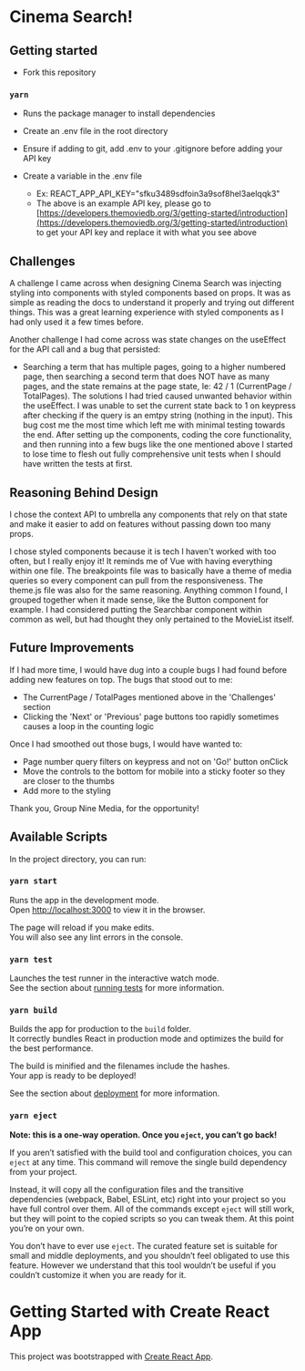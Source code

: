 # Cinema Search!

## Getting started

- Fork this repository

### `yarn`

- Runs the package manager to install dependencies
- Create an .env file in the root directory
- Ensure if adding to git, add .env to your .gitignore before adding your API key
- Create a variable in the .env file

  - Ex: REACT_APP_API_KEY="sfku3489sdfoin3a9sof8hel3aelqqk3"
  - The above is an example API key, please go to [https://developers.themoviedb.org/3/getting-started/introduction](https://developers.themoviedb.org/3/getting-started/introduction) to get your API key and replace it with what you see above

## Challenges

A challenge I came across when designing Cinema Search was injecting styling into components with styled components based on props. It was as simple as reading the docs to understand it properly and trying out different things. This was a great learning experience with styled components as I had only used it a few times before.

Another challenge I had come across was state changes on the useEffect for the API call and a bug that persisted:

- Searching a term that has multiple pages, going to a higher numbered page, then searching a second term that does NOT have as many pages, and the state remains at the page state, Ie: 42 / 1 (CurrentPage / TotalPages). The solutions I had tried caused unwanted behavior within the useEffect. I was unable to set the current state back to 1 on keypress after checking if the query is an emtpy string (nothing in the input). This bug cost me the most time which left me with minimal testing towards the end. After setting up the components, coding the core functionality, and then running into a few bugs like the one mentioned above I started to lose time to flesh out fully comprehensive unit tests when I should have written the tests at first.

## Reasoning Behind Design

I chose the context API to umbrella any components that rely on that state and make it easier to add on features without passing down too many props.

I chose styled components because it is tech I haven't worked with too often, but I really enjoy it! It reminds me of Vue with having everything within one file. The breakpoints file was to basically have a theme of media queries so every component can pull from the responsiveness. The theme.js file was also for the same reasoning. Anything common I found, I grouped together when it made sense, like the Button component for example. I had considered putting the Searchbar component within common as well, but had thought they only pertained to the MovieList itself.

## Future Improvements

If I had more time, I would have dug into a couple bugs I had found before adding new features on top. The bugs that stood out to me:

- The CurrentPage / TotalPages mentioned above in the 'Challenges' section
- Clicking the 'Next' or 'Previous' page buttons too rapidly sometimes causes a loop in the counting logic

Once I had smoothed out those bugs, I would have wanted to:

- Page number query filters on keypress and not on 'Go!' button onClick
- Move the controls to the bottom for mobile into a sticky footer so they are closer to the thumbs
- Add more to the styling

Thank you, Group Nine Media, for the opportunity!

## Available Scripts

In the project directory, you can run:

### `yarn start`

Runs the app in the development mode.\
Open [http://localhost:3000](http://localhost:3000) to view it in the browser.

The page will reload if you make edits.\
You will also see any lint errors in the console.

### `yarn test`

Launches the test runner in the interactive watch mode.\
See the section about [running tests](https://facebook.github.io/create-react-app/docs/running-tests) for more information.

### `yarn build`

Builds the app for production to the `build` folder.\
It correctly bundles React in production mode and optimizes the build for the best performance.

The build is minified and the filenames include the hashes.\
Your app is ready to be deployed!

See the section about [deployment](https://facebook.github.io/create-react-app/docs/deployment) for more information.

### `yarn eject`

**Note: this is a one-way operation. Once you `eject`, you can’t go back!**

If you aren’t satisfied with the build tool and configuration choices, you can `eject` at any time. This command will remove the single build dependency from your project.

Instead, it will copy all the configuration files and the transitive dependencies (webpack, Babel, ESLint, etc) right into your project so you have full control over them. All of the commands except `eject` will still work, but they will point to the copied scripts so you can tweak them. At this point you’re on your own.

You don’t have to ever use `eject`. The curated feature set is suitable for small and middle deployments, and you shouldn’t feel obligated to use this feature. However we understand that this tool wouldn’t be useful if you couldn’t customize it when you are ready for it.

# Getting Started with Create React App

This project was bootstrapped with [Create React App](https://github.com/facebook/create-react-app).
